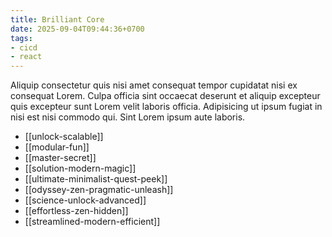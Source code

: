 ```yaml
---
title: Brilliant Core
date: 2025-09-04T09:44:36+0700
tags:
- cicd
- react
---
```


Aliquip consectetur quis nisi amet consequat tempor cupidatat nisi ex consequat Lorem. Culpa officia sint occaecat deserunt et aliquip excepteur quis excepteur sunt Lorem velit laboris officia. Adipisicing ut ipsum fugiat in nisi est nisi commodo qui. Sint Lorem ipsum aute laboris.


- [[unlock-scalable]] 
- [[modular-fun]] 
- [[master-secret]] 
- [[solution-modern-magic]] 
- [[ultimate-minimalist-quest-peek]] 
- [[odyssey-zen-pragmatic-unleash]] 
- [[science-unlock-advanced]] 
- [[effortless-zen-hidden]] 
- [[streamlined-modern-efficient]]